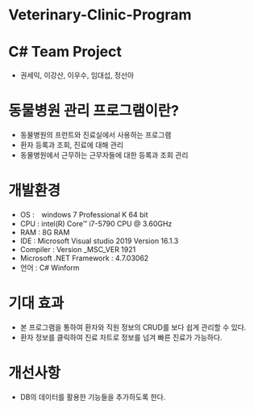 # Veterinary-Clinic-Program

# C# Team Project
- 권세익, 이강산, 이우수, 임대섭, 정선아

# 동물병원 관리 프로그램이란?
- 동물병원의 프런트와 진료실에서 사용하는 프로그램
- 환자 등록과 조회, 진료에 대해 관리
- 동물병원에서 근무하는 근무자들에 대한 등록과 조회 관리

# 개발환경
- OS :　windows 7 Professional K 64 bit
- CPU : intel(R) Core™ i7-5790 CPU @ 3.60GHz
- RAM : 8G RAM
- IDE : Microsoft Visual studio 2019 Version 16.1.3
- Compiler : Version _MSC_VER 1921
- Microsoft .NET Framework : 4.7.03062
- 언어 : C# Winform

# 기대 효과
- 본 프로그램을 통하여 환자와 직원 정보의 CRUD를 보다 쉽게 관리할 수 있다.
- 환자 정보를 클릭하여 진료 차트로 정보를 넘겨 빠른 진료가 가능하다.

# 개선사항
- DB의 데이터를 활용한 기능들을 추가하도록 한다.

# 


